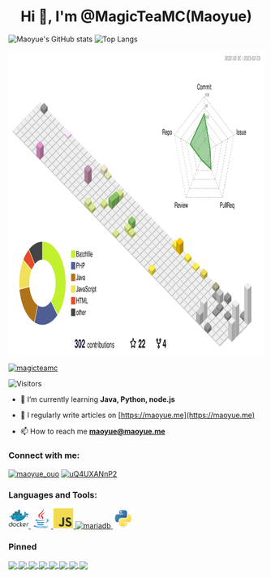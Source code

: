 <h1 align="center">Hi 👋, I'm @MagicTeaMC(Maoyue)</h1>

![Maoyue's GitHub stats](https://github-readme-stats.vercel.app/api?username=MagicTeaMC&show_icons=true&theme=radical)
![Top Langs](https://github-readme-stats.vercel.app/api/top-langs/?username=MagicTeaMC&layout=compact)

<p align="left"><img src="./profile-3d-contrib/profile-season-animate.svg" height="600" width="800"></p>

<p align="left"> <a href="https://github.com/ryo-ma/github-profile-trophy"><img src="https://github-profile-trophy.vercel.app/?username=magicteamc" alt="magicteamc" /></a> </p>

![Visitors](https://count.getloli.com/get/@MagicTeaMC)


- 🌱 I’m currently learning **Java, Python, node.js**

- 📝 I regularly write articles on [https://maoyue.me](https://maoyue.me)

- 📫 How to reach me **maoyue@maoyue.me**

<h3 align="left">Connect with me:</h3>
<p align="left">
<a href="https://twitter.com/maoyue_ouo" target="blank"><img align="center" src="https://raw.githubusercontent.com/rahuldkjain/github-profile-readme-generator/master/src/images/icons/Social/twitter.svg" alt="maoyue_ouo" height="30" width="40" /></a>
<a href="https://discord.gg/uQ4UXANnP2" target="blank"><img align="center" src="https://raw.githubusercontent.com/rahuldkjain/github-profile-readme-generator/master/src/images/icons/Social/discord.svg" alt="uQ4UXANnP2" height="30" width="40" /></a>
</p>

<h3 align="left">Languages and Tools:</h3>
<p align="left"> <a href="https://www.docker.com/" target="_blank" rel="noreferrer"> <img src="https://raw.githubusercontent.com/devicons/devicon/master/icons/docker/docker-original-wordmark.svg" alt="docker" width="40" height="40"/> </a> <a href="https://www.java.com" target="_blank" rel="noreferrer"> <img src="https://raw.githubusercontent.com/devicons/devicon/master/icons/java/java-original.svg" alt="java" width="40" height="40"/> </a> <a href="https://developer.mozilla.org/en-US/docs/Web/JavaScript" target="_blank" rel="noreferrer"> <img src="https://raw.githubusercontent.com/devicons/devicon/master/icons/javascript/javascript-original.svg" alt="javascript" width="40" height="40"/> </a> <a href="https://mariadb.org/" target="_blank" rel="noreferrer"> <img src="https://www.vectorlogo.zone/logos/mariadb/mariadb-icon.svg" alt="mariadb" width="40" height="40"/> </a> <a href="https://www.python.org" target="_blank" rel="noreferrer"> <img src="https://raw.githubusercontent.com/devicons/devicon/master/icons/python/python-original.svg" alt="python" width="40" height="40"/> </a> </p>

### Pinned
<a href="https://github.com/MagicTeaMC/pterodactyl-tw">
  <img align="center" src="https://github-readme-stats.vercel.app/api/pin/?username=MagicTeaMC&repo=pterodactyl-tw&show_owner=true&theme=synthwave" />
</a>
<a href="https://github.com/MagicTeaMC/Minecraft-server-auto-setup">
  <img align="center" src="https://github-readme-stats.vercel.app/api/pin/?username=MagicTeaMC&repo=Minecraft-server-auto-setup&show_owner=true&theme=synthwave" />
</a>
<a href="https://github.com/MagicTeaMC/Orange-Dog">
  <img align="center" src="https://github-readme-stats.vercel.app/api/pin/?username=MagicTeaMC&repo=Orange-Dog&show_owner=true&theme=synthwave" />
</a>
<a href="https://github.com/MagicTeaMC/basic-djs-v12-bot">
  <img align="center" src="https://github-readme-stats.vercel.app/api/pin/?username=MagicTeaMC&repo=basic-djs-v12-bot&show_owner=true&theme=synthwave" />
</a>
<a href="https://github.com/TWST-Studio/TWST-core">
  <img align="center" src="https://github-readme-stats.vercel.app/api/pin/?username=TWST-Studio&repo=TWST-core&show_owner=true&theme=synthwave" />
</a>
<a href="https://github.com/MagicTeaMC/typing">
  <img align="center" src="https://github-readme-stats.vercel.app/api/pin/?username=MagicTeaMC&repo=typing&show_owner=true&theme=synthwave" />
</a>
</a>
<a href="https://github.com/MagicTeaMC/milkteamc.xyz">
  <img align="center" src="https://github-readme-stats.vercel.app/api/pin/?username=MagicTeaMC&repo=milkteamc.xyz&show_owner=true&theme=synthwave" />
</a>
<a href="https://github.com/MagicTeaMC/moomoo-bot-dev">
  <img align="center" src="https://github-readme-stats.vercel.app/api/pin/?username=MagicTeaMC&repo=moomoo-bot-dev&show_owner=true&theme=synthwave" />
</a>
